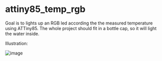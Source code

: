 # attiny85_temp_rgb
Goal is to lights up an RGB led according the the measured temperature using ATTiny85.
The whole project should fit in a bottle cap, so it will light the water inside.

Illustration:

![image](https://github.com/omeriko9/attiny85_temp_rgb/assets/5153984/182cc313-af74-4705-86bd-bfab3d0ed3df)

